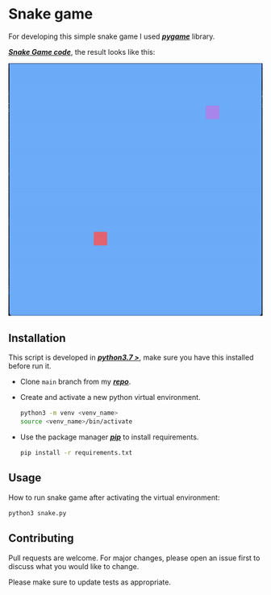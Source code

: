 # Snake game

For developing this simple snake game I used ***[pygame](https://www.pygame.org/docs/)*** library.

***[Snake Game code](https://github.com/joaobotelho072002/joaobotelho072002.github.io/tree/main/snake)***, the result looks like this:

![gif](../docs/docs/img/snakepy.gif)

## Installation

This script is developed in ***[python3.7 >](https://www.python.org/downloads/)***, make sure you have this installed before run it.

- Clone `main` branch from my ***[repo](https://github.com/joaobotelho072002/joaobotelho072002.github.io)***.

- Create and activate a new python virtual environment.

    ```bash
    python3 -m venv <venv_name>
    source <venv_name>/bin/activate
    ```

- Use the package manager ***[pip](https://pip.pypa.io/en/stable/)*** to install requirements.

    ```bash
    pip install -r requirements.txt
    ```

## Usage

How to run snake game after activating the virtual environment:

```bash
python3 snake.py
```

## Contributing

Pull requests are welcome. For major changes, please open an issue first to discuss what you would like to change.

Please make sure to update tests as appropriate.
